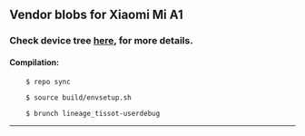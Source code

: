 Vendor blobs for Xiaomi Mi A1
---------------

### Check device tree [here](https://github.com/rohantaneja/android_device_xiaomi_tissot.git), for more details.

#### Compilation:

        $ repo sync

        $ source build/envsetup.sh

        $ brunch lineage_tissot-userdebug

---------------

